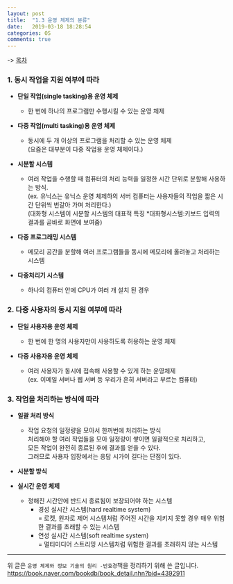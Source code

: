 ```yaml
---
layout: post
title:  "1.3 운영 체제의 분류"
date:   2019-03-18 18:28:54
categories: OS
comments: true
---
```


-> [목차](https://chogyujin.github.io/2019/03/17/%EB%AA%A9%EC%B0%A8/)  


### 1. 동시 작업을 지원 여부에 따라

- **단일 작업(single tasking)용 운영 체제**
  + 한 번에 하나의 프로그램만 수행시킬 수 있는 운영 체제  


- **다중 작업(multi tasking)용 운영 체제**
  + 동시에 두 개 이상의 프로그램을 처리할 수 있는 운영 체제  
  (요즘은 대부분이 다중 작업용 운영 체제이다.)  

- **시분할 시스템**
  + 여러 작업을 수행할 때 컴퓨터의 처리 능력을 일정한 시간 단위로 분할해 사용하는 방식.  
  (ex. 유닉스는 유닉스 운영 체제하의 서버 컴퓨터는 사용자들의 작업을 짧은 시간 단위씩 번갈아 가며 처리한다.)  
  (대화형 시스템이 시분할 시스템의 대표적 특징 *대화형시스템:키보드 입력의 결과를 곧바로 화면에 보여줌)  

- **다중 프로그래밍 시스템**
  + 메모리 공간을 분할해 여러 프로그램들을 동시에 메모리에 올려놓고 처리하는 시스템  

- **다중처리기 시스템**
  + 하나의 컴퓨터 안에 CPU가 여러 개 설치 된 경우  

### 2. 다중 사용자의 동시 지원 여부에 따라

- **단일 사용자용 운영 체제**
  + 한 번에 한 명의 사용자만이 사용하도록 허용하는 운영 체제  


- **다중 사용자용 운영 체제**
  + 여러 사용자가 동시에 접속해 사용할 수 있게 하는 운영체제  
  (ex. 이메일 서버나 웹 서버 등 우리가 흔히 서버라고 부르는 컴퓨터)  

### 3. 작업을 처리하는 방식에 따라

- **일괄 처리 방식**
  + 작업 요청의 일정량을 모아서 한꺼번에 처리하는 방식  
  처리해야 할 여러 작업들을 모아 일정량이 쌓이면 일괄적으로 처리하고,  
  모든 작업이 완전히 종료된 후에 결과를 얻을 수 있다.  
  그러므로 사용자 입장에서는 응답 시가이 길다는 단점이 있다.  
  

- **시분할 방식**
  


- **실시간 운영 체제**
  + 정해진 시간안에 반드시 종료됨이 보장되어야 하는 시스템
    * 경성 실시간 시스템(hard realtime system)  
       = 로켓, 원자로 제어 시스템처럼 주어진 시간을 지키지 못할 경우 매우 위험한 결과를 초래할 수 있는 시스템
    * 연성 실시간 시스템(soft realtime system)  
       = 멀티미디어 스트리밍 시스템처럼 위험한 결과를 초래하지 않는 시스템  

---  
  

위 글은 `운영 체제와 정보 기술의 원리 -반효경`책을 정리하기 위해 쓴 글입니다.  
https://book.naver.com/bookdb/book_detail.nhn?bid=4392911
